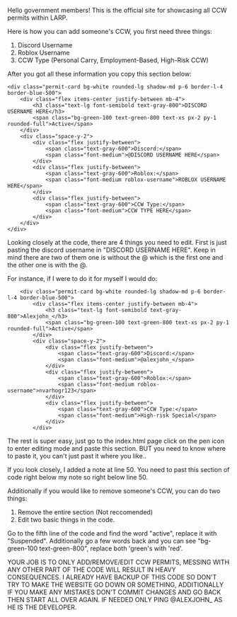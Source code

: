 Hello government members!
This is the official site for showcasing all CCW permits within LARP.

Here is how you can add someone's CCW, you first need three things:
1. Discord Username
2. Roblox Username
3. CCW Type (Personal Carry, Employment-Based, High-Risk CCW)

After you got all these information you copy this section below:

<!--Copy and paste this section-->
    <div class="permit-card bg-white rounded-lg shadow-md p-6 border-l-4 border-blue-500">
        <div class="flex items-center justify-between mb-4">
            <h3 class="text-lg font-semibold text-gray-800">DISCORD USERNAME HERE</h3>
            <span class="bg-green-100 text-green-800 text-xs px-2 py-1 rounded-full">Active</span>
        </div>
        <div class="space-y-2">
            <div class="flex justify-between">
                <span class="text-gray-600">Discord:</span>
                <span class="font-medium">@DISCORD USERNAME HERE</span>
            </div>
            <div class="flex justify-between">
                <span class="text-gray-600">Roblox:</span>
                <span class="font-medium roblox-username">ROBLOX USERNAME HERE</span>
            </div>
            <div class="flex justify-between">
                <span class="text-gray-600">CCW Type:</span>
                <span class="font-medium">CCW TYPE HERE</span>
            </div>
        </div>
    </div>
<!--Copy and paste this section-->

Looking closely at the code, there are 4 things you need to edit. First is just pasting the discord username in "DISCORD USERNAME HERE".
Keep in mind there are two of them one is without the @ which is the first one and the other one is with the @.

For instance, if I were to do it for myself I would do:

<!----------------------------------------------------------------------->
        <div class="permit-card bg-white rounded-lg shadow-md p-6 border-l-4 border-blue-500">
            <div class="flex items-center justify-between mb-4">
                <h3 class="text-lg font-semibold text-gray-800">Alexjohn_</h3>
                <span class="bg-green-100 text-green-800 text-xs px-2 py-1 rounded-full">Active</span>
            </div>
            <div class="space-y-2">
                <div class="flex justify-between">
                    <span class="text-gray-600">Discord:</span>
                    <span class="font-medium">@alexjohn_</span>
                </div>
                <div class="flex justify-between">
                    <span class="text-gray-600">Roblox:</span>
                    <span class="font-medium roblox-username">nvarhogr123</span>
                </div>
                <div class="flex justify-between">
                    <span class="text-gray-600">CCW Type:</span>
                    <span class="font-medium">High-risk Special</span>
                </div>
            </div>
  <!----------------------------------------------------------------------->

  The rest is super easy, just go to the index.html page click on the pen icon to enter editing mode and paste this section. BUT you need to know where to paste it, you can't just past it where you like..

If you look closely, I added a note at line 50. You need to past this section of code right below my note so right below line 50. 

Additionally if you would like to remove someone's CCW, you can do two things:
1. Remove the entire section (Not reccomended)
2. Edit two basic things in the code.

Go to the fifth line of the code and find the word "active", replace it with "Suspended". Additionally go a few words back and you can see "bg-green-100 text-green-800", replace both 'green's with 'red'.


YOUR JOB IS TO ONLY ADD/REMOVE/EDIT CCW PERMITS, MESSING WITH ANY OTHER PART OF THE CODE WILL RESULT IN HEAVY CONSEQUENCES. I ALREADY HAVE BACKUP OF THIS CODE SO DON'T TRY TO MAKE THE WEBSITE GO DOWN OR SOMETHING, ADDITIONALLY IF YOU MAKE ANY MISTAKES DON'T COMMIT CHANGES AND GO BACK THEN START ALL OVER AGAIN. IF NEEDED ONLY PING @ALEXJOHN_ AS HE IS THE DEVELOPER. 
